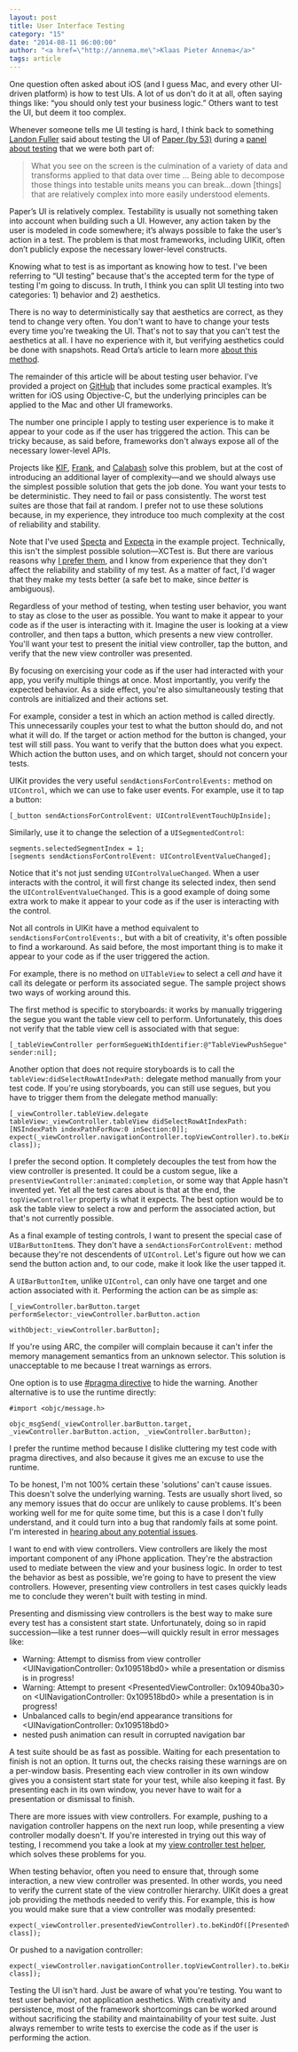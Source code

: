 ```yaml
---
layout: post
title: User Interface Testing
category: "15"
date: "2014-08-11 06:00:00"
author: "<a href=\"http://annema.me\">Klaas Pieter Annema</a>"
tags: article
---
```


One question often asked about iOS (and I guess Mac, and every other UI-driven platform) is how to test UIs. A lot of us don't do it at all, often saying things like: “you should only test your business logic.” Others want to test the UI, but deem it too complex.

Whenever someone tells me UI testing is hard, I think back to something [Landon Fuller](https://twitter.com/landonfuller) said about testing the UI of [Paper (by 53)](https://www.fiftythree.com/paper) during a [panel about testing](http://www.meetup.com/CocoaPods-NYC/events/164278492/) that we were both part of:

> What you see on the screen is the culmination of a variety of data and transforms applied to that data over time ... Being able to decompose those things into testable units means you can break...down \[things\] that are relatively complex into more easily understood elements.

Paper’s UI is relatively complex. Testability is usually not something taken into account when building such a UI. However, any action taken by the user is modeled in code somewhere; it’s always possible to fake the user’s action in a test. The problem is that most frameworks, including UIKit, often don’t publicly expose the necessary lower-level constructs.

Knowing what to test is as important as knowing how to test. I've been referring to “UI testing” because that's the accepted term for the type of testing I'm going to discuss. In truth, I think you can split UI testing into two categories: 1) behavior and 2) aesthetics.

There is no way to deterministically say that aesthetics are correct, as they
tend to change very often. You don't want to have to change your tests every
time you're tweaking the UI. That's not to say that you can't test the
aesthetics at all. I have no experience with it, but verifying aesthetics could
be done with snapshots. Read Orta’s article to learn more [about this
method](http://www.objc.io/issue-15/snapshot-testing.html).

The remainder of this article will be about testing user behavior. I've provided a project on [GitHub](https://github.com/objcio/issue-15-ui-testing) that includes some practical examples. It’s written for iOS using Objective-C, but the underlying principles can be applied to the Mac and other UI frameworks.

The number one principle I apply to testing user experience is to make it appear to your code as if the user has triggered the action. This can be tricky because, as said before, frameworks don't always expose all of the necessary lower-level APIs.

Projects like [KIF][], [Frank][], and [Calabash][] solve this problem, but at the cost of introducing an additional layer of complexity—and we should always use the simplest possible solution that gets the job done. You want your tests to be deterministic. They need to fail or pass consistently. The worst test suites are those that fail at random. I prefer not to use these solutions because, in my experience, they introduce too much complexity at the cost of reliability and stability.

[KIF]: https://github.com/kif-framework/KIF
[Frank]: http://www.testingwithfrank.com/
[Calabash]: http://calaba.sh/

Note that I've used [Specta][] and [Expecta][] in the example project. Technically, this isn't the simplest possible solution—XCTest is. But there are various reasons why [I prefer them](http://www.annema.me/why-i-prefer-testing-with-specta-expecta-and-ocmockito), and I know from experience that they don't affect the reliability and stability of my test. As a matter of fact, I'd wager that they make my tests better (a safe bet to make, since _better_ is ambiguous).

[Specta]: https://github.com/specta/specta
[Expecta]: https://github.com/specta/expecta

Regardless of your method of testing, when testing user behavior, you want to stay as close to the user as possible. You want to make it appear to your code as if the user is interacting with it. Imagine the user is looking at a view controller, and then taps a button, which presents a new view controller. You'll want your test to present the initial view controller, tap the button, and verify that the new view controller was presented.

By focusing on exercising your code as if the user had interacted with your app, you verify multiple things at once. Most importantly, you verify the expected behavior. As a side effect, you're also simultaneously testing that controls are initialized and their actions set.

For example, consider a test in which an action method is called directly. This unnecessarily couples your test to what the button should do, and not what it will do. If the target or action method for the button is changed, your test will still pass. You want to verify that the button does what you expect. Which action the button uses, and on which target, should not concern your tests.

UIKit provides the very useful `sendActionsForControlEvents:` method on `UIControl`, which we can use to fake user events. For example, use it to tap a button:

    [_button sendActionsForControlEvent: UIControlEventTouchUpInside];

Similarly, use it to change the selection of a `UISegmentedControl`:

    segments.selectedSegmentIndex = 1;
    [segments sendActionsForControlEvent: UIControlEventValueChanged];

Notice that it's not just sending `UIControlValueChanged`. When a user interacts with the control, it will first change its selected index, then send the `UIControlEventValueChanged`. This is a good example of doing some extra work to make it appear to your code as if the user is interacting with the control. 

Not all controls in UIKit have a method equivalent to `sendActionsForControlEvents:`, but with a bit of creativity, it's often possible to find a workaround. As said before, the most important thing is to make it appear to your code as if the user triggered the action.

For example, there is no method on `UITableView` to select a cell _and_ have it call its delegate or perform its associated segue. The sample project shows two ways of working around this. 

The first method is specific to storyboards: it works by manually triggering the segue you want the table view cell to perform. Unfortunately, this does not verify that the table view cell is associated with that segue:

    [_tableViewController performSegueWithIdentifier:@"TableViewPushSegue" sender:nil];

Another option that does not require storyboards is to call the `tableView:didSelectRowAtIndexPath:` delegate method manually from your test code. If you're using storyboards, you can still use segues, but you have to trigger them from the delegate method manually:

    [_viewController.tableView.delegate tableView:_viewController.tableView didSelectRowAtIndexPath:[NSIndexPath indexPathForRow:0 inSection:0]];
    expect(_viewController.navigationController.topViewController).to.beKindOf([PresentedViewController class]);

I prefer the second option. It completely decouples the test from how the view controller is presented. It could be a custom segue, like a `presentViewController:animated:completion`, or some way that Apple hasn't invented yet. Yet all the test cares about is that at the end, the `topViewController` property is what it expects. The best option would be to ask the table view to select a row and perform the associated action, but that's not currently possible.

As a final example of testing controls, I want to present the special case of `UIBarButtonItem`s. They don't have a `sendActionsForControlEvent:` method because they're not descendents of `UIControl`. Let's figure out how we can send the button action and, to our code, make it look like the user tapped it.

A `UIBarButtonItem`, unlike `UIControl`, can only have one target and one action associated with it. Performing the action can be as simple as:

    [_viewController.barButton.target  performSelector:_viewController.barButton.action
                                             withObject:_viewController.barButton];

If you're using ARC, the compiler will complain because it can't infer the memory management semantics from an unknown selector. This solution is unacceptable to me because I treat warnings as errors.

One option is to use [#pragma directive](http://nshipster.com/pragma/#inhibiting-warnings) to hide the warning. Another alternative is to use the runtime directly:

    #import <objc/message.h>

    objc_msgSend(_viewController.barButton.target, _viewController.barButton.action, _viewController.barButton);

I prefer the runtime method because I dislike cluttering my test code with pragma directives, and also because it gives me an excuse to use the runtime.

To be honest, I'm not 100% certain these 'solutions' can't cause issues. This doesn't solve the underlying warning. Tests are usually short lived, so any memory issues that do occur are unlikely to cause problems. It's been working well for me for quite some time, but this is a case I don't fully understand, and it could turn into a bug that randomly fails at some point. I'm interested in [hearing about any potential issues](https://twitter.com/klaaspieter).

I want to end with view controllers. View controllers are likely the most important component of any iPhone application. They're the abstraction used to mediate between the view and your business logic. In order to test the behavior as best as possible, we're going to have to present the view controllers. However, presenting view controllers in test cases quickly leads me to conclude they weren't built with testing in mind. 

Presenting and dismissing view controllers is the best way to make sure every test has a consistent start state. Unfortunately, doing so in rapid succession—like a test runner does—will quickly result in error messages like:

- Warning: Attempt to dismiss from view controller \<UINavigationController: 0x109518bd0\> while a presentation or dismiss is in progress!
- Warning: Attempt to present \<PresentedViewController: 0x10940ba30\> on \<UINavigationController: 0x109518bd0\> while a presentation is in progress!
- Unbalanced calls to begin/end appearance transitions for \<UINavigationController: 0x109518bd0\>
- nested push animation can result in corrupted navigation bar

A test suite should be as fast as possible. Waiting for each presentation to finish is not an option. It turns out, the checks raising these warnings are on a per-window basis. Presenting each view controller in its own window gives you a consistent start state for your test, while also keeping it fast. By presenting each in its own window, you never have to wait for a presentation or dismissal to finish.

There are more issues with view controllers. For example, pushing to a navigation controller happens on the next run loop, while presenting a view controller modally doesn't. If you're interested in trying out this way of testing, I recommend you take a look at my [view controller test helper](https://github.com/klaaspieter/KPAViewControllerTestHelper), which solves these problems for you.

When testing behavior, often you need to ensure that, through some interaction, a new view controller was presented. In other words, you need to verify the current state of the view controller hierarchy. UIKit does a great job providing the methods needed to verify this. For example, this is how you would make sure that a view controller was modally presented:

    expect(_viewController.presentedViewController).to.beKindOf([PresentedViewController class]);

Or pushed to a navigation controller:

    expect(_viewController.navigationController.topViewController).to.beKindOf([PresentedViewController class]);

Testing the UI isn't hard. Just be aware of what you're testing. You want to test user behavior, not application aesthetics. With creativity and persistence, most of the framework shortcomings can be worked around without sacrificing the stability and maintainability of your test suite. Just always remember to write tests to exercise the code as if the user is performing the action.
